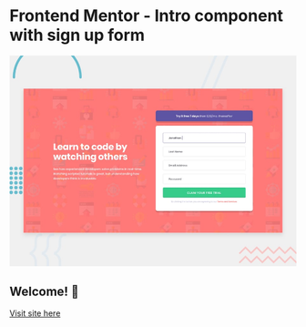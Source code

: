 # Frontend Mentor - Intro component with sign up form

![Design preview for the Intro component with sign up form coding challenge](./design/desktop-preview.jpg)

## Welcome! 👋

[Visit site here](https://dubemmbah.github.io/intro-component-with-signup-form)


